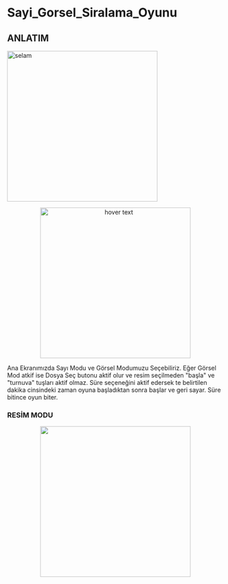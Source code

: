 # Sayi_Gorsel_Siralama_Oyunu

## ANLATIM




  <img src="https://i.hizliresim.com/2o0Mbf.png" width="350" title="selam">


<p align="center">
  <img src="https://i.hizliresim.com/DVn5WM.png" width="350" title="hover text">
</p>

Ana Ekranımızda Sayı Modu ve Görsel Modumuzu Seçebiliriz. 
Eğer Görsel Mod atkif ise Dosya Seç butonu aktif olur ve resim seçilmeden "başla" ve "turnuva" tuşları aktif olmaz.
Süre seçeneğini aktif edersek te belirtilen dakika cinsindeki zaman oyuna başladıktan sonra başlar ve geri sayar. Süre bitince oyun biter.



### RESİM MODU
<p align="center">
  <img src="https://i.hizliresim.com/jFgIEB.png" width="350" >
</p>

